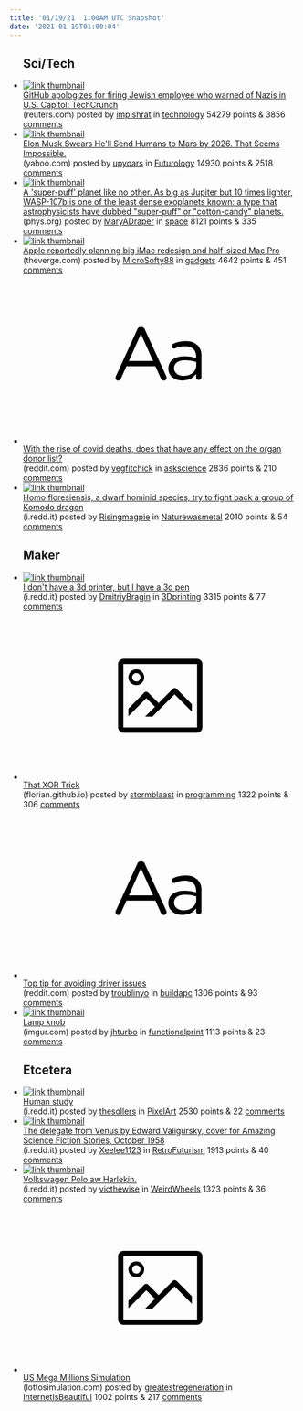 ```yaml
---
title: '01/19/21  1:00AM UTC Snapshot'
date: '2021-01-19T01:00:04'
---
```

<ul>
<h2>Sci/Tech</h2>

<li><a href='https://www.reuters.com/article/us-usa-trump-capitol-github/github-apologizes-for-firing-jewish-employee-who-warned-of-nazis-in-u-s-capitol-techcrunch-idUSKBN29M0NN'><img src='https://b.thumbs.redditmedia.com/-D_W_tADuicXMPQWz-jz471tyLZitgg-z1DCt-lsZqs.jpg' alt='link thumbnail'></a><div><div class='linkTitle'><a href='https://www.reuters.com/article/us-usa-trump-capitol-github/github-apologizes-for-firing-jewish-employee-who-warned-of-nazis-in-u-s-capitol-techcrunch-idUSKBN29M0NN'>GitHub apologizes for firing Jewish employee who warned of Nazis in U.S. Capitol: TechCrunch</a></div>(reuters.com) posted by <a href='https://www.reddit.com/user/impishrat'>impishrat</a> in <a href='https://www.reddit.com/r/technology'>technology</a> 54279 points & 3856 <a href='https://www.reddit.com/r/technology/comments/kztwne/github_apologizes_for_firing_jewish_employee_who/'>comments</a></div></li>

<li><a href='https://www.yahoo.com/lifestyle/elon-musk-swears-hell-send-140700880.html'><img src='https://b.thumbs.redditmedia.com/ZjZzn7VpUG-M_4su0mK9T8Ndt--odm3BYvqqPklnlgM.jpg' alt='link thumbnail'></a><div><div class='linkTitle'><a href='https://www.yahoo.com/lifestyle/elon-musk-swears-hell-send-140700880.html'>Elon Musk Swears He'll Send Humans to Mars by 2026. That Seems Impossible.</a></div>(yahoo.com) posted by <a href='https://www.reddit.com/user/upyoars'>upyoars</a> in <a href='https://www.reddit.com/r/Futurology'>Futurology</a> 14930 points & 2518 <a href='https://www.reddit.com/r/Futurology/comments/l00ftu/elon_musk_swears_hell_send_humans_to_mars_by_2026/'>comments</a></div></li>

<li><a href='https://phys.org/news/2021-01-super-puff-planet.html'><img src='https://b.thumbs.redditmedia.com/vzbKSRJVzm5WdZdE9OPTfmWo4D0tqYgPmdvx4xGVnDQ.jpg' alt='link thumbnail'></a><div><div class='linkTitle'><a href='https://phys.org/news/2021-01-super-puff-planet.html'>A 'super-puff' planet like no other. As big as Jupiter but 10 times lighter, WASP-107b is one of the least dense exoplanets known: a type that astrophysicists have dubbed "super-puff" or "cotton-candy" planets.</a></div>(phys.org) posted by <a href='https://www.reddit.com/user/MaryADraper'>MaryADraper</a> in <a href='https://www.reddit.com/r/space'>space</a> 8121 points & 335 <a href='https://www.reddit.com/r/space/comments/kzxp9j/a_superpuff_planet_like_no_other_as_big_as/'>comments</a></div></li>

<li><a href='https://www.theverge.com/2021/1/15/22233191/apple-silicon-redesigned-imac-mac-pro-rumor-features'><img src='https://a.thumbs.redditmedia.com/wrhL3E-L7EhvBK79XaTnZ1KQEF92o-dK0NkF3_Kwmm8.jpg' alt='link thumbnail'></a><div><div class='linkTitle'><a href='https://www.theverge.com/2021/1/15/22233191/apple-silicon-redesigned-imac-mac-pro-rumor-features'>Apple reportedly planning big iMac redesign and half-sized Mac Pro</a></div>(theverge.com) posted by <a href='https://www.reddit.com/user/MicroSofty88'>MicroSofty88</a> in <a href='https://www.reddit.com/r/gadgets'>gadgets</a> 4642 points & 451 <a href='https://www.reddit.com/r/gadgets/comments/kzzqzp/apple_reportedly_planning_big_imac_redesign_and/'>comments</a></div></li>

<li><a href='https://www.reddit.com/r/askscience/comments/kzspfp/with_the_rise_of_covid_deaths_does_that_have_any/'><svg version='1.1' viewBox='-34 -12 104 64' preserveAspectRatio='xMidYMid slice' xmlns='http://www.w3.org/2000/svg' xmlns:xlink='http://www.w3.org/1999/xlink'>
    <title>text link thumbnail</title>
    <path d='M12.19,8.84a1.45,1.45,0,0,0-1.4-1h-.12a1.46,1.46,0,0,0-1.42,1L1.14,26.56a1.29,1.29,0,0,0-.14.59,1,1,0,0,0,1,1,1.12,1.12,0,0,0,1.08-.77l2.08-4.65h11l2.08,4.59a1.24,1.24,0,0,0,1.12.83,1.08,1.08,0,0,0,1.08-1.08,1.64,1.64,0,0,0-.14-.57ZM6.08,20.71l4.59-10.22,4.6,10.22Z'>
    </path>
    <path d='M32.24,14.78A6.35,6.35,0,0,0,27.6,13.2a11.36,11.36,0,0,0-4.7,1,1,1,0,0,0-.58.89,1,1,0,0,0,.94.92,1.23,1.23,0,0,0,.39-.08,8.87,8.87,0,0,1,3.72-.81c2.7,0,4.28,1.33,4.28,3.92v.5a15.29,15.29,0,0,0-4.42-.61c-3.64,0-6.14,1.61-6.14,4.64v.05c0,2.95,2.7,4.48,5.37,4.48a6.29,6.29,0,0,0,5.19-2.48V26.9a1,1,0,0,0,1,1,1,1,0,0,0,1-1.06V19A5.71,5.71,0,0,0,32.24,14.78Zm-.56,7.7c0,2.28-2.17,3.89-4.81,3.89-1.94,0-3.61-1.06-3.61-2.86v-.06c0-1.8,1.5-3,4.2-3a15.2,15.2,0,0,1,4.22.61Z'>
    </path>
    </svg></a><div><div class='linkTitle'><a href='https://www.reddit.com/r/askscience/comments/kzspfp/with_the_rise_of_covid_deaths_does_that_have_any/'>With the rise of covid deaths, does that have any effect on the organ donor list?</a></div>(reddit.com) posted by <a href='https://www.reddit.com/user/vegfitchick'>vegfitchick</a> in <a href='https://www.reddit.com/r/askscience'>askscience</a> 2836 points & 210 <a href='https://www.reddit.com/r/askscience/comments/kzspfp/with_the_rise_of_covid_deaths_does_that_have_any/'>comments</a></div></li>

<li><a href='https://i.redd.it/wmic4jzw12c61.png'><img src='https://b.thumbs.redditmedia.com/pCM4qw5hezHM8C2ARRX53Zmgh2GFtFSWME8Pwk-HoPk.jpg' alt='link thumbnail'></a><div><div class='linkTitle'><a href='https://i.redd.it/wmic4jzw12c61.png'>Homo floresiensis, a dwarf hominid species, try to fight back a group of Komodo dragon</a></div>(i.redd.it) posted by <a href='https://www.reddit.com/user/Risingmagpie'>Risingmagpie</a> in <a href='https://www.reddit.com/r/Naturewasmetal'>Naturewasmetal</a> 2010 points & 54 <a href='https://www.reddit.com/r/Naturewasmetal/comments/kzqz3g/homo_floresiensis_a_dwarf_hominid_species_try_to/'>comments</a></div></li>

<h2>Maker</h2>

<li><a href='https://i.redd.it/h91w1vgb54c61.jpg'><img src='https://b.thumbs.redditmedia.com/J7H9JdV2AkjdIADliqgdDUm15ndGgYZBV67Kna9zv6g.jpg' alt='link thumbnail'></a><div><div class='linkTitle'><a href='https://i.redd.it/h91w1vgb54c61.jpg'>I don't have a 3d printer, but I have a 3d pen</a></div>(i.redd.it) posted by <a href='https://www.reddit.com/user/DmitriyBragin'>DmitriyBragin</a> in <a href='https://www.reddit.com/r/3Dprinting'>3Dprinting</a> 3315 points & 77 <a href='https://www.reddit.com/r/3Dprinting/comments/kzxc39/i_dont_have_a_3d_printer_but_i_have_a_3d_pen/'>comments</a></div></li>

<li><a href='https://florian.github.io/xor-trick'><svg version='1.1' viewBox='-34 -14 104 64' preserveAspectRatio='xMidYMid meet' xmlns='http://www.w3.org/2000/svg' xmlns:xlink='http://www.w3.org/1999/xlink'>
    <title>link thumbnail</title>
    <path d='M32,4H4A2,2,0,0,0,2,6V30a2,2,0,0,0,2,2H32a2,2,0,0,0,2-2V6A2,2,0,0,0,32,4ZM4,30V6H32V30Z'></path>
    <path d='M8.92,14a3,3,0,1,0-3-3A3,3,0,0,0,8.92,14Zm0-4.6A1.6,1.6,0,1,1,7.33,11,1.6,1.6,0,0,1,8.92,9.41Z'></path>
    <path d='M22.78,15.37l-5.4,5.4-4-4a1,1,0,0,0-1.41,0L5.92,22.9v2.83l6.79-6.79L16,22.18l-3.75,3.75H15l8.45-8.45L30,24V21.18l-5.81-5.81A1,1,0,0,0,22.78,15.37Z'></path>
    </svg></a><div><div class='linkTitle'><a href='https://florian.github.io/xor-trick'>That XOR Trick</a></div>(florian.github.io) posted by <a href='https://www.reddit.com/user/stormblaast'>stormblaast</a> in <a href='https://www.reddit.com/r/programming'>programming</a> 1322 points & 306 <a href='https://www.reddit.com/r/programming/comments/kzrz7f/that_xor_trick/'>comments</a></div></li>

<li><a href='https://www.reddit.com/r/buildapc/comments/kzw5im/top_tip_for_avoiding_driver_issues/'><svg version='1.1' viewBox='-34 -12 104 64' preserveAspectRatio='xMidYMid slice' xmlns='http://www.w3.org/2000/svg' xmlns:xlink='http://www.w3.org/1999/xlink'>
    <title>text link thumbnail</title>
    <path d='M12.19,8.84a1.45,1.45,0,0,0-1.4-1h-.12a1.46,1.46,0,0,0-1.42,1L1.14,26.56a1.29,1.29,0,0,0-.14.59,1,1,0,0,0,1,1,1.12,1.12,0,0,0,1.08-.77l2.08-4.65h11l2.08,4.59a1.24,1.24,0,0,0,1.12.83,1.08,1.08,0,0,0,1.08-1.08,1.64,1.64,0,0,0-.14-.57ZM6.08,20.71l4.59-10.22,4.6,10.22Z'>
    </path>
    <path d='M32.24,14.78A6.35,6.35,0,0,0,27.6,13.2a11.36,11.36,0,0,0-4.7,1,1,1,0,0,0-.58.89,1,1,0,0,0,.94.92,1.23,1.23,0,0,0,.39-.08,8.87,8.87,0,0,1,3.72-.81c2.7,0,4.28,1.33,4.28,3.92v.5a15.29,15.29,0,0,0-4.42-.61c-3.64,0-6.14,1.61-6.14,4.64v.05c0,2.95,2.7,4.48,5.37,4.48a6.29,6.29,0,0,0,5.19-2.48V26.9a1,1,0,0,0,1,1,1,1,0,0,0,1-1.06V19A5.71,5.71,0,0,0,32.24,14.78Zm-.56,7.7c0,2.28-2.17,3.89-4.81,3.89-1.94,0-3.61-1.06-3.61-2.86v-.06c0-1.8,1.5-3,4.2-3a15.2,15.2,0,0,1,4.22.61Z'>
    </path>
    </svg></a><div><div class='linkTitle'><a href='https://www.reddit.com/r/buildapc/comments/kzw5im/top_tip_for_avoiding_driver_issues/'>Top tip for avoiding driver issues</a></div>(reddit.com) posted by <a href='https://www.reddit.com/user/troublinyo'>troublinyo</a> in <a href='https://www.reddit.com/r/buildapc'>buildapc</a> 1306 points & 93 <a href='https://www.reddit.com/r/buildapc/comments/kzw5im/top_tip_for_avoiding_driver_issues/'>comments</a></div></li>

<li><a href='https://imgur.com/6ogMEPi.jpg'><img src='https://b.thumbs.redditmedia.com/Jba3eKhAeyySP_xwvHhBhasJ6K-j1nE-nq1ftWxluYQ.jpg' alt='link thumbnail'></a><div><div class='linkTitle'><a href='https://imgur.com/6ogMEPi.jpg'>Lamp knob</a></div>(imgur.com) posted by <a href='https://www.reddit.com/user/jhturbo'>jhturbo</a> in <a href='https://www.reddit.com/r/functionalprint'>functionalprint</a> 1113 points & 23 <a href='https://www.reddit.com/r/functionalprint/comments/kzknba/lamp_knob/'>comments</a></div></li>

<h2>Etcetera</h2>

<li><a href='https://i.redd.it/r4nqsyq1i3c61.png'><img src='https://b.thumbs.redditmedia.com/xP4u6XV-yIXUNIeR1YFVKQ2t3cCYn_9aSu-ekf5co0A.jpg' alt='link thumbnail'></a><div><div class='linkTitle'><a href='https://i.redd.it/r4nqsyq1i3c61.png'>Human study</a></div>(i.redd.it) posted by <a href='https://www.reddit.com/user/thesollers'>thesollers</a> in <a href='https://www.reddit.com/r/PixelArt'>PixelArt</a> 2530 points & 22 <a href='https://www.reddit.com/r/PixelArt/comments/kzuybu/human_study/'>comments</a></div></li>

<li><a href='https://i.redd.it/snis7prin4c61.jpg'><img src='https://b.thumbs.redditmedia.com/kMhx9lQEVMydD3vMUFnFFn2uyIFLmrZxwg-ZcSr_yoA.jpg' alt='link thumbnail'></a><div><div class='linkTitle'><a href='https://i.redd.it/snis7prin4c61.jpg'>The delegate from Venus by Edward Valigursky, cover for Amazing Science Fiction Stories, October 1958</a></div>(i.redd.it) posted by <a href='https://www.reddit.com/user/Xeelee1123'>Xeelee1123</a> in <a href='https://www.reddit.com/r/RetroFuturism'>RetroFuturism</a> 1913 points & 40 <a href='https://www.reddit.com/r/RetroFuturism/comments/kzzfjd/the_delegate_from_venus_by_edward_valigursky/'>comments</a></div></li>

<li><a href='https://i.redd.it/a50topfcr2c61.jpg'><img src='https://b.thumbs.redditmedia.com/MU4QAKRGQNGEa3K8lZKllfQFm3gOxGf50o5de393mjg.jpg' alt='link thumbnail'></a><div><div class='linkTitle'><a href='https://i.redd.it/a50topfcr2c61.jpg'>Volkswagen Polo aw Harlekin.</a></div>(i.redd.it) posted by <a href='https://www.reddit.com/user/victhewise'>victhewise</a> in <a href='https://www.reddit.com/r/WeirdWheels'>WeirdWheels</a> 1323 points & 36 <a href='https://www.reddit.com/r/WeirdWheels/comments/kzss07/volkswagen_polo_aw_harlekin/'>comments</a></div></li>

<li><a href='https://lottosimulation.com/us/mega-millions'><svg version='1.1' viewBox='-34 -14 104 64' preserveAspectRatio='xMidYMid meet' xmlns='http://www.w3.org/2000/svg' xmlns:xlink='http://www.w3.org/1999/xlink'>
    <title>link thumbnail</title>
    <path d='M32,4H4A2,2,0,0,0,2,6V30a2,2,0,0,0,2,2H32a2,2,0,0,0,2-2V6A2,2,0,0,0,32,4ZM4,30V6H32V30Z'></path>
    <path d='M8.92,14a3,3,0,1,0-3-3A3,3,0,0,0,8.92,14Zm0-4.6A1.6,1.6,0,1,1,7.33,11,1.6,1.6,0,0,1,8.92,9.41Z'></path>
    <path d='M22.78,15.37l-5.4,5.4-4-4a1,1,0,0,0-1.41,0L5.92,22.9v2.83l6.79-6.79L16,22.18l-3.75,3.75H15l8.45-8.45L30,24V21.18l-5.81-5.81A1,1,0,0,0,22.78,15.37Z'></path>
    </svg></a><div><div class='linkTitle'><a href='https://lottosimulation.com/us/mega-millions'>US Mega Millions Simulation</a></div>(lottosimulation.com) posted by <a href='https://www.reddit.com/user/greatestregeneration'>greatestregeneration</a> in <a href='https://www.reddit.com/r/InternetIsBeautiful'>InternetIsBeautiful</a> 1002 points & 217 <a href='https://www.reddit.com/r/InternetIsBeautiful/comments/kzjnfj/us_mega_millions_simulation/'>comments</a></div></li>

</ul>
